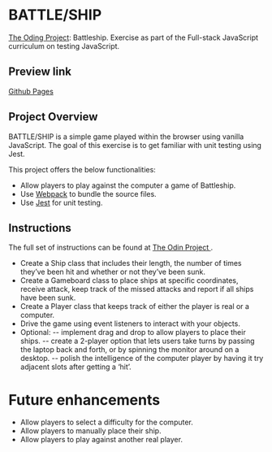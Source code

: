 # BATTLE/SHIP

[The Oding Project](https://www.theodinproject.com): Battleship.
Exercise as part of the Full-stack JavaScript curriculum on testing JavaScript.

## Preview link

[Github Pages](https://auliviet.github.io/the-odin-project/battleship/)

## Project Overview

BATTLE/SHIP is a simple game played within the browser using vanilla JavaScript. The goal of this exercise is to get familiar with unit testing using Jest.

This project offers the below functionalities:

- Allow players to play against the computer a game of Battleship.
- Use [Webpack](https://webpack.js.org) to bundle the source files.
- Use [Jest](https://jestjs.io/) for unit testing.

## Instructions

The full set of instructions can be found at [The Odin Project ](https://www.theodinproject.com/lessons/node-path-javascript-battleship).

- Create a Ship class that includes their length, the number of times they’ve been hit and whether or not they’ve been sunk.
- Create a Gameboard class to place ships at specific coordinates, receive attack, keep track of the missed attacks and report if all ships have been sunk.
- Create a Player class that keeps track of either the player is real or a computer.
- Drive the game using event listeners to interact with your objects.
- Optional:
  -- implement drag and drop to allow players to place their ships.
  -- create a 2-player option that lets users take turns by passing the laptop back and forth, or by spinning the monitor around on a desktop.
  -- polish the intelligence of the computer player by having it try adjacent slots after getting a ‘hit’.

# Future enhancements

- Allow players to select a difficulty for the computer.
- Allow players to manually place their ship.
- Allow players to play against another real player.
